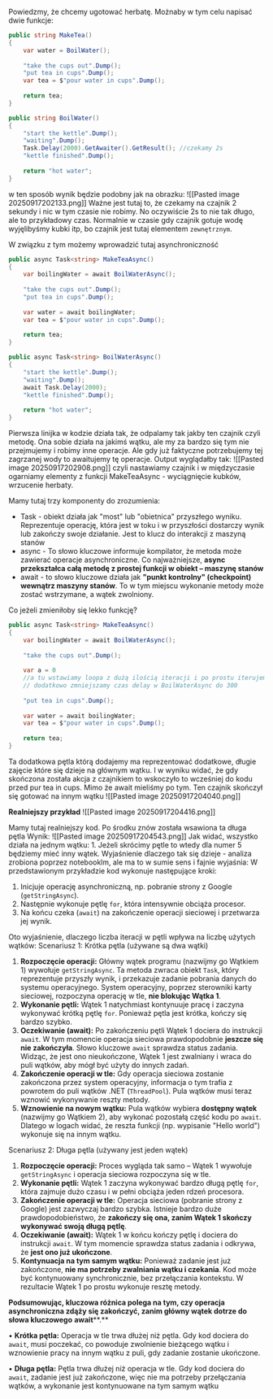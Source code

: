 Powiedzmy, że chcemy ugotować herbatę. Możnaby w tym celu napisać dwie funkcje:

```csharp
public string MakeTea()
{
	var water = BoilWater();
	
	"take the cups out".Dump();
	"put tea in cups".Dump();
	var tea = $"pour water in cups".Dump();
	
	return tea;
}

public string BoilWater()
{
	"start the kettle".Dump();
	"waiting".Dump();
	Task.Delay(2000).GetAwaiter().GetResult(); //czekamy 2s
	"kettle finished".Dump();
	
	return "hot water";
}
```
w ten sposób wynik będzie podobny jak na obrazku:
![[Pasted image 20250917202133.png]]
Ważne jest tutaj to, że czekamy na czajnik 2 sekundy i nic w tym czasie nie robimy. No oczywiście 2s to nie tak długo, ale to przykładowy czas. Normalnie w czasie gdy czajnik gotuje wodę wyjęlibyśmy kubki itp, bo czajnik jest tutaj elementem `zewnętrznym`.

W związku z tym możemy wprowadzić tutaj asynchroniczność
```csharp
public async Task<string> MakeTeaAsync()
{
	var boilingWater = await BoilWaterAsync();
	
	"take the cups out".Dump();
	"put tea in cups".Dump();
	
	var water = await boilingWater;
	var tea = $"pour water in cups".Dump();
	
	return tea;
}

public async Task<string> BoilWaterAsync()
{
	"start the kettle".Dump();
	"waiting".Dump();
	await Task.Delay(2000); 
	"kettle finished".Dump();
	
	return "hot water";
}
```
Pierwsza linijka w kodzie działa tak, że odpalamy tak jakby ten czajnik czyli metodę. Ona sobie działa na jakimś wątku, ale my za bardzo się tym nie przejmujemy i robimy inne operacje. Ale gdy już faktyczne potrzebujemy tej zagrzanej wody to awaitujemy tę operacje. Output wyglądałby tak:
![[Pasted image 20250917202908.png]]
czyli nastawiamy czajnik i w międzyczasie ogarniamy elementy z funkcji MakeTeaAsync - wyciągnięcie kubków, wrzucenie herbaty.

Mamy tutaj trzy komponenty do zrozumienia:
* Task - obiekt  działa jak "most" lub "obietnica" przyszłego wyniku. Reprezentuje operację, która jest w toku i w przyszłości dostarczy wynik lub zakończy swoje działanie. Jest to klucz do interakcji z maszyną stanów
* async - To słowo kluczowe informuje kompilator, że metoda może zawierać operacje asynchroniczne. Co najważniejsze, **async** **przekształca całą metodę z prostej funkcji w obiekt – maszynę stanów**
* await - to słowo kluczowe działa jak **"punkt kontrolny" (checkpoint) wewnątrz maszyny stanów**. To w tym miejscu wykonanie metody może zostać wstrzymane, a wątek zwolniony.


Co jeżeli zmieniłoby się lekko funkcję?

```csharp
public async Task<string> MakeTeaAsync()
{
	var boilingWater = await BoilWaterAsync();
	
	"take the cups out".Dump();
	
	var a = 0
	//a tu wstawiamy loopa z dużą ilością iteracji i po prostu iterujemy po kolei 
	// dodatkowo zmniejszamy czas delay w BoilWaterAsync do 300
	
	"put tea in cups".Dump();
	
	var water = await boilingWater;
	var tea = $"pour water in cups".Dump();
	
	return tea;
}
```

Ta dodatkowa pętla którą dodajemy ma reprezentować dodatkowe, długie zajęcie które się dzieje na głównym wątku. I w wyniku widać, że gdy skończona została akcja z czajnikiem to wskoczyło to wcześniej do kodu przed pur tea in cups. Mimo że await mieliśmy po tym. Ten czajnik skończył się gotować na innym wątku
![[Pasted image 20250917204040.png]]

**Realniejszy przykład**
![[Pasted image 20250917204416.png]]

Mamy tutaj realniejszy kod. Po środku znów została wsawiona ta długa pętla
Wynik:
![[Pasted image 20250917204543.png]]
Jak widać, wszystko działa na jednym wątku: 1.
Jeżeli skrócimy pętle to wtedy dla numer 5 będziemy mieć inny wątek.
Wyjaśnienie dlaczego tak się dzieje - analiza zrobiona poprzez notebooklm, ale ma to w sumie sens i fajnie wyjaśnia:
W przedstawionym przykładzie kod wykonuje następujące kroki:
1. Inicjuje operację asynchroniczną, np. pobranie strony z Google (`getStringAsync`).
2. Następnie wykonuje pętlę `for`, która intensywnie obciąża procesor.
3. Na końcu czeka (`await`) na zakończenie operacji sieciowej i przetwarza jej wynik.

Oto wyjaśnienie, dlaczego liczba iteracji w pętli wpływa na liczbę użytych wątków:
Scenariusz 1: Krótka pętla (używane są dwa wątki)
1. **Rozpoczęcie operacji:** Główny wątek programu (nazwijmy go Wątkiem 1) wywołuje `getStringAsync`. Ta metoda zwraca obiekt `Task`, który reprezentuje przyszły wynik, i przekazuje zadanie pobrania danych do systemu operacyjnego. System operacyjny, poprzez sterowniki karty sieciowej, rozpoczyna operację w tle, **nie blokując Wątka 1**.
2. **Wykonanie pętli:** Wątek 1 natychmiast kontynuuje pracę i zaczyna wykonywać krótką pętlę `for`. Ponieważ pętla jest krótka, kończy się bardzo szybko.
3. **Oczekiwanie (****await****):** Po zakończeniu pętli Wątek 1 dociera do instrukcji `await`. W tym momencie operacja sieciowa prawdopodobnie **jeszcze się nie zakończyła**. Słowo kluczowe `await` sprawdza status zadania. Widząc, że jest ono nieukończone, Wątek 1 jest zwalniany i wraca do puli wątków, aby mógł być użyty do innych zadań.
4. **Zakończenie operacji w tle:** Gdy operacja sieciowa zostanie zakończona przez system operacyjny, informacja o tym trafia z powrotem do puli wątków .NET (`ThreadPool`). Pula wątków musi teraz wznowić wykonywanie reszty metody.
5. **Wznowienie na nowym wątku:** Pula wątków wybiera **dostępny wątek** (nazwijmy go Wątkiem 2), aby wykonać pozostałą część kodu po `await`. Dlatego w logach widać, że reszta funkcji (np. wypisanie "Hello world") wykonuje się na innym wątku.

Scenariusz 2: Długa pętla (używany jest jeden wątek)
1. **Rozpoczęcie operacji:** Proces wygląda tak samo – Wątek 1 wywołuje `getStringAsync` i operacja sieciowa rozpoczyna się w tle.
2. **Wykonanie pętli:** Wątek 1 zaczyna wykonywać bardzo długą pętlę `for`, która zajmuje dużo czasu i w pełni obciąża jeden rdzeń procesora.
3. **Zakończenie operacji w tle:** Operacja sieciowa (pobranie strony z Google) jest zazwyczaj bardzo szybka. Istnieje bardzo duże prawdopodobieństwo, że **zakończy się ona, zanim Wątek 1 skończy wykonywać swoją długą pętlę**.
4. **Oczekiwanie (****await****):** Wątek 1 w końcu kończy pętlę i dociera do instrukcji `await`. W tym momencie sprawdza status zadania i odkrywa, że **jest ono już ukończone**.
5. **Kontynuacja na tym samym wątku:** Ponieważ zadanie jest już zakończone, **nie ma potrzeby zwalniania wątku i czekania**. Kod może być kontynuowany synchronicznie, bez przełączania kontekstu. W rezultacie Wątek 1 po prostu wykonuje resztę metody.

**Podsumowując, kluczowa różnica polega na tym, czy operacja asynchroniczna zdąży się zakończyć, zanim główny wątek dotrze do słowa kluczowego** **await****.**

• **Krótka pętla:** Operacja w tle trwa dłużej niż pętla. Gdy kod dociera do `await`, musi poczekać, co powoduje zwolnienie bieżącego wątku i wznowienie pracy na innym wątku z puli, gdy zadanie zostanie ukończone.

• **Długa pętla:** Pętla trwa dłużej niż operacja w tle. Gdy kod dociera do `await`, zadanie jest już zakończone, więc nie ma potrzeby przełączania wątków, a wykonanie jest kontynuowane na tym samym wątku





